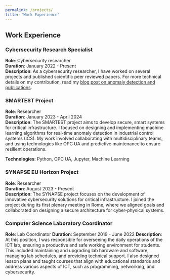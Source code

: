 ```yaml
---
permalink: /projects/
title: "Work Experience"
---
```


## Work Experience

### Cybersecurity Research Specialist
**Role**: Cybersecurity researcher  
**Duration**: January 2022 - Present  
**Description**: 
As a cybersecurity researcher, I have worked on several projects and published scientific peer reviewed papers. For more technical details on my contribution, read my [blog post on anomaly detection and publications](/_pages/publications.md).

### SMARTEST Project
**Role**: Researcher  
**Duration**: January 2023 - April 2024  
**Description**: 
The SMARTEST project aims to develop secure, smart systems for critical infrastructure. I focused on designing and implementing machine learning algorithms for real-time anomaly detection in industrial control systems (ICS). My work involved collaborating with multidisciplinary teams, and using technologies like OPC UA and predictive maintenance to ensure resilient operations. 

**Technologies**: Python, OPC UA, Jupyter, Machine Learning


### SYNAPSE EU Horizon Project
**Role**: Researcher  
**Duration**: August 2023 - Present  
**Description**: 
The SYNAPSE project focuses on the development of innovative cybersecurity solutions for critical infrastructure. I joined the project during its first plenary meeting in Rome, where we aligned goals and collaborated on designing a secure architecture for cyber-physical systems.


### Computer Science Laboratory Coordinator
**Role**: Lab Coordinator 
**Duration**: September 2019 - June 2022 
**Description**: 
At this position, I was responsible for overseeing the daily operations of the ICT lab, ensuring a productive and safe working environment for students. This included maintaining and upgrading lab hardware and software, managing lab schedules, and providing technical support. I also designed lesson plans and taught courses that align with educational standards and address various aspects of ICT, such as programming, networking, and cybersecurity.

